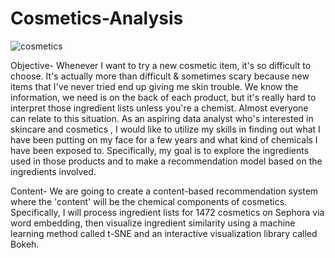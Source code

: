 # Cosmetics-Analysis
![cosmetics](https://user-images.githubusercontent.com/130233279/235769900-4481486d-6288-407c-ac57-0b8888a65539.jpg)


Objective-
Whenever I want to try a new cosmetic item, it's so difficult to choose. It's actually more than difficult & sometimes scary because new items that I've never tried end up giving me skin trouble. We know the information, we need is on the back of each product, but it's really hard to interpret those ingredient lists unless you're a chemist. Almost everyone can relate to this situation. As an aspiring data analyst who's interested in skincare and cosmetics , I would like to utilize my skills in finding out what I have been putting on my face for a few  years and what kind of chemicals I have been exposed to. Specifically, my goal is to explore the ingredients used in those products and to make a recommendation model based on the ingredients involved.


Content-
We are going to create a content-based recommendation system where the 'content' will be the chemical components of cosmetics. Specifically, I will process ingredient lists for 1472 cosmetics on Sephora via word embedding, then visualize ingredient similarity using a machine learning method called t-SNE and an interactive visualization library called Bokeh. 
